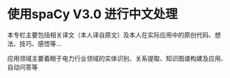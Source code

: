 # 使用spaCy V3.0 进行中文处理
本专栏主要包括相关译文（本人译自原文）及本人在实际应用中的原创代码、想法、技巧、感悟等...

应用领域主要着眼于电力行业领域的实体识别、关系提取、知识图谱构建及应用、自动问答等
